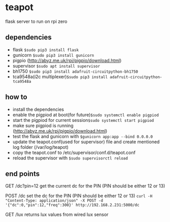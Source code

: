 # teapot
flask server to run on rpi zero

## dependencies
* flask `$sudo pip3 install flask`
* gunicorn `$sudo pip3 install gunicorn`
* pigpio (http://abyz.me.uk/rpi/pigpio/download.html)
* supervisor `$sudo apt install supervisor`
* bh1750 `$sudo pip3 install adafruit-circuitpython-bh1750`
* tca9548a(i2c multiplexer)`$sudo pip3 install adafruit-circuitpython-tca9548a`

## how to
* install the dependencies
* enable the pigpiod at boot(for future)`$sudo systemctl enable pigpiod`
* start the pigpiod for current session`$sudo systemctl start pigpiod`
* make sure pigpiod is running (http://abyz.me.uk/rpi/pigpio/download.html)
* test the flask and gunicorn with `$gunicorn app:app --bind 0.0.0.0`
* update the teapot.conf(used for supervisor) file and create mentioned log folder (/var/log/teapot)
* copy the teapot.conf to /etc/supervisor/conf.d/teapot.conf
* reload the supervisor with `$sudo supervisorctl reload`

## end points
GET /dc?pin=12 get the current dc for the PIN (PIN should be either 12 or 13)

POST /dc set the dc for the PIN (PIN should be either 12 or 13)
`curl -H "Content-Type: application/json" -X POST -d '{"dc":0,"pin":12,"freq":300}' http://192.168.2.231:5000/dc`

GET /lux returns lux values from wired lux sensor
